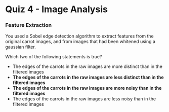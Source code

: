 # Quiz 4 - Image Analysis

### Feature Extraction

You used a Sobel edge detection algorithm to extract features from the original carrot images, and from images that had been whitened using a gaussian filter.

Which two of the following statements is true?

- The edges of the carrots in the raw images are more distinct than in the filtered images
- **The edges of the carrots in the raw images are less distinct than in the filtered images**
- **The edges of the carrots in the raw images are more noisy than in the filtered images**
- The edges of the carrots in the raw images are less noisy than in the filtered images